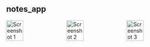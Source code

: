 ## notes_app

<div style="display: flex; flex-wrap: wrap; gap: 10px;">
  <img src="screenshot1.png" alt="Screenshot 1" style="width: 30%;">
  <img src="screenshot2.png" alt="Screenshot 2" style="width: 30%;">
  <img src="screenshot3.png" alt="Screenshot 3" style="width: 30%;">
</div>
